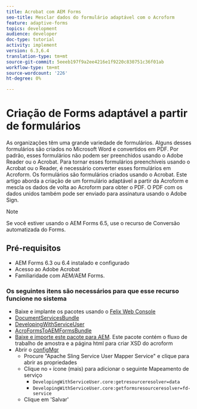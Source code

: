```yaml
---
title: Acrobat com AEM Forms
seo-title: Mesclar dados do formulário adaptável com o Acroform
feature: adaptive-forms
topics: development
audience: developer
doc-type: tutorial
activity: implement
version: 6.3,6.4
translation-type: tm+mt
source-git-commit: 5eeeb197f9a2ee4216e1f9220c830751c36f01ab
workflow-type: tm+mt
source-wordcount: '226'
ht-degree: 0%

---
```



# Criação de Forms adaptável a partir de formulários

As organizações têm uma grande variedade de formulários. Alguns desses formulários são criados no Microsoft Word e convertidos em PDF. Por padrão, esses formulários não podem ser preenchidos usando o Adobe Reader ou o Acrobat. Para tornar esses formulários preenchíveis usando o Acrobat ou o Reader, é necessário converter esses formulários em Acroform. Os formulários são formulários criados usando o Acrobat. Este artigo aborda a criação de um formulário adaptável a partir da Acroform e mescla os dados de volta ao Acroform para obter o PDF. O PDF com os dados unidos também pode ser enviado para assinatura usando o Adobe Sign.

>[!NOTE]
>
>Se você estiver usando o AEM Forms 6.5, use o recurso de Conversão automatizada do Forms.

## Pré-requisitos

* AEM Forms 6.3 ou 6.4 instalado e configurado
* Acesso ao Adobe Acrobat
* Familiaridade com AEM/AEM Forms.

### Os seguintes itens são necessários para que esse recurso funcione no sistema

* Baixe e implante os pacotes usando o [Felix Web Console](http://localhost:4502/system/console/bundles)
* [DocumentServicesBundle](/help/forms/assets/common-osgi-bundles/AEMFormsDocumentServices.core-1.0-SNAPSHOT.jar)
* [DevelopingWithServiceUser](/help/forms/assets/common-osgi-bundles/DevelopingWithServiceUser.jar)
* [AcroFormsToAEMFormsBundle](https://forms.enablementadobe.com/content/DemoServerBundles/AcroFormToAEMForm.core-1.0-SNAPSHOT.jar)
* [Baixe e importe este pacote para AEM](assets/acro-form-aem-form.zip). Este pacote contém o fluxo de trabalho de amostra e a página html para criar XSD do acroform
* Abrir o [configMgr](http://localhost:4502/system/console/configMgr)
   * Procure &quot;Apache Sling Service User Mapper Service&quot; e clique para abrir as propriedades
   * Clique no `+` ícone (mais) para adicionar o seguinte Mapeamento de serviço
      * `DevelopingWithServiceUser.core:getresourceresolver=data`
      * `DevelopingWithServiceUser.core:getformsresourceresolver=fd-service`
   * Clique em &#39;Salvar&#39;
